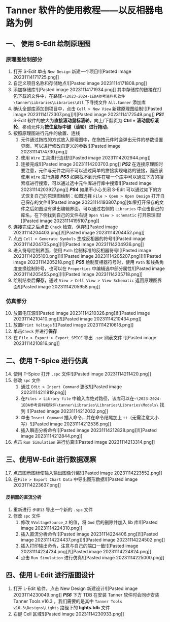 # Tanner 软件的使用教程——以反相器电路为例
## 一、 使用 S-Edit 绘制原理图
### 原理图绘制部分
1. 打开 S-Edit 单击 `New Design` 新建一个项目![[Pasted image 20231114171725.png]]
2. 自定义项目名称和存储地点![[Pasted image 20231114171808.png]]
3. 添加存储库![[Pasted image 20231114171934.png]]
其中存储库的链接在打包下载的文件中，在路径`~\2023-2024-1EDA参考资料和软件\tanner\Libraries\Libraries\All` 下寻找文件 `All.tanner` 添加库
4. 确认全部库添加到项目中，点击 `Cell > New View` 新建原理图绘制![[Pasted image 20231114172307.png]]![[Pasted image 20231114172549.png]]
***PS1*** S-Edit 软件的放大为**直接滚动鼠标滚轮**，向上/下翻页为 **Ctrl + 滚动鼠标滚轮**，移动元件为**按住鼠标中键（滚轮）进行拖动**。
5. 按照原理图进行元件的放置、连线
	1. 元件通过拖拽的方式放入原理图中，在拖拽元件时会弹出元件的参数设置界面，可以进行修改自定义的参数![[Pasted image 20231114174730.png]]
	2. 使用 `Wire` 工具进行连线![[Pasted image 20231114202944.png]]
	3. 连接完成![[Pasted image 20231114203703.png]]
***PS2*** 在连接原理图时要注意，元件与元件之间不可以通过简单的拼接实现电路的链接，而应该使用 `Wire` 进行连接
***PS3*** 如果找不到元件在哪一个库中可以通过下方的搜索框进行搜索，可以通过选中元件库进行库中搜索![[Pasted image 20231114203927.png]]
***PS4*** 如果不小心关闭 S-Edit 可以通过如下的方式恢复自己的原理图绘制：如图选择 `File > Open > Open Design` 打开自己保存的文件![[Pasted image 20231114193807.png]]如果打开保存的文件之后如图没有弹出编辑界面，可以通过右侧的 `Libraries` 中点击自己的库名，在下侧找到自己的文件右键 `Open View > schematic` 打开原理图![[Pasted image 20231114195107.png]]
6. 连接完成之后点击 `Check` 检查、保存![[Pasted image 20231114204403.png]]![[Pasted image 20231114204452.png]]
7. 点击 `Cell > Generate Symbols` 生成反相器的符号![[Pasted image 20231114204705.png]]![[Pasted image 20231114204936.png]]
8. 进入符号绘制界面，使用 `Path` 绘制标准的反相器符号![[Pasted image 20231114205100.png]]![[Pasted image 20231114205207.png]]![[Pasted image 20231114205218.png]]
***PS5*** 绘制反相器符号时，使用 `Path` 和线条角度变换绘制符号，也可以在 `Properties` 中编辑选中部分属性![[Pasted image 20231114205455.png]]![[Pasted image 20231114205718.png]]
9. 绘制结束后**保存**，通过 `View > Cell View > View Schematic` 返回原理图界面![[Pasted image 20231114205958.png]]
### 仿真部分
10. 放置电压源![[Pasted image 20231114210326.png]]![[Pasted image 20231114210410.png]]![[Pasted image 20231114210434.png]]
11. 放置`Print Voltage` ![[Pasted image 20231114210618.png]]
12. 单击`Check` 并进行**保存**
13. 在 `File > Export > Export SPICE` 导出 `.spc` 网表文件 ![[Pasted image 20231114210816.png]]
## 二、使用 T-Spice 进行仿真
14. 使用 T-Spice 打开 `.spc` 文件![[Pasted image 20231114211420.png]]
15. 修改 `spc` 文件
	1. 通过 `Edit > Insert Command` 更改![[Pasted image 20231114211819.png]]
	2. 在`Files > Library file` 中输入库绝对路径，该库可以在`~\2023-2024-1EDA参考资料和软件\tanner\Libraries\Libraries\Libraries\Models\` 找到 ![[Pasted image 20231114212032.png]]
	3. 单击 `Insert Command` 插入命令，并在命令结尾加上 `tt`（无需注意大小写）![[Pasted image 20231114212536.png]]
	4. 插入瞬态分析命令![[Pasted image 20231114212828.png]]![[Pasted image 20231114212844.png]]
16. 点击 `Run Simulation` 进行仿真![[Pasted image 20231114213314.png]]
## 三、使用W-Edit 进行数据观察
17. 点击图示图标使输入输出图像分离![[Pasted image 20231114223552.png]]
18. 在`File > Export Chart Data` 中导出图形数据![[Pasted image 20231114223637.png]]
#### 反相器的直流分析
1. 重新进行 `步骤13` 导出一个新的 `.spc` 文件
2. 修改 `spc` 文件
	1. 修改 `VVoltageSource_2` 的值，将 `Gnd` 后的删除并加入 lib 库![[Pasted image 20231114224310.png]]
	2. 插入直流分析命令![[Pasted image 20231114224406.png]]![[Pasted image 20231114224437.png]]![[Pasted image 20231114224502.png]]
	3. 插入打印输出命令，注意与自己的端口一致![[Pasted image 20231114224734.png]]![[Pasted image 20231114224824.png]]
	4. 点击 `Run Simulation` 进行仿真![[Pasted image 20231114225000.png]]
## 四、使用 L-Edit 进行版图设计
1. 打开 L-Edit 软件，点击 New Design 新建设计![[Pasted image 20231114230049.png]]
***PS6*** 下方 TDB 在安装 Tanner 软件时会同步安装 Tanner Tools v16.3 ，我们需要的是其中 `Tanner Tools v16.3\Designs\Lights` 路径下的 **lights.tdb** 文件
2. 右键 Cell 区域![[Pasted image 20231114230933.png]]